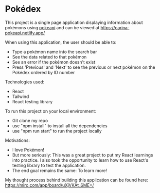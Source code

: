 # Pokédex

This project is a single page application displaying information about pokémons using [pokeapi](https://pokeapi.co/) and can be viewed at https://carina-pokeapi.netlify.app/

When using this application, the user should be able to:

- Type a pokémon name into the search bar
- See the data related to that pokémon
- See an error if the pokémon doesn't exist
- Press 'Previous' and 'Next' to see the previous or next pokémon on the Pokédex ordered by ID number

Technologies used:
- React
- Tailwind
- React testing library

To run this project on your local environment:
- Git clone my repo
- use "npm install" to install all the dependencies
- use "npm run start" to run the project locally

Motivations:
- I love Pokémon! 
- But more seriously: This was a great project to put my React learnings into practice. I also took the opportunity to learn how to use React's testing library to test the application.
- The end goal remains the same: To learn more!

My thought process behind building this application can be found here: https://miro.com/app/board/uXjVKAt_6ME=/
